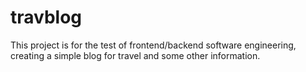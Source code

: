 # travblog
This project is for the test of frontend/backend software engineering, creating a simple blog for travel and some other information.
